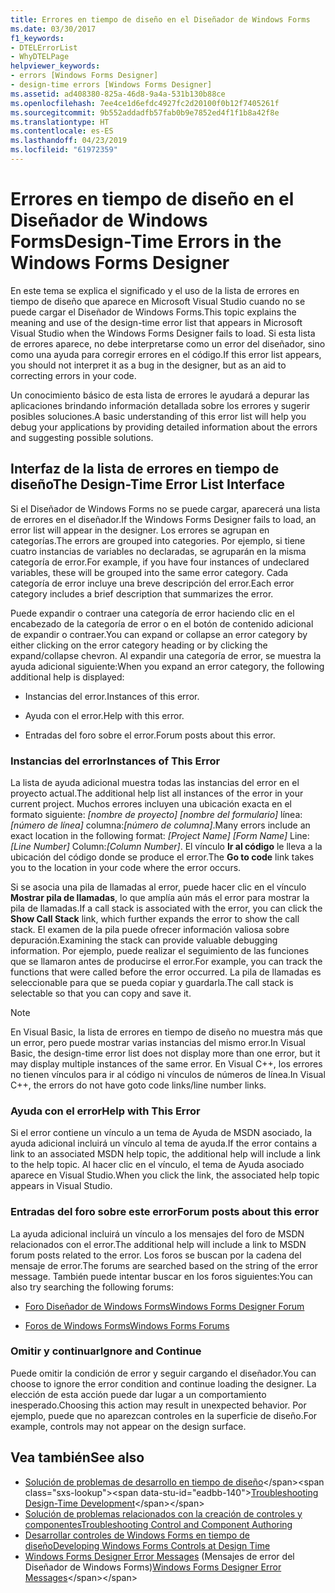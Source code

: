 ```yaml
---
title: Errores en tiempo de diseño en el Diseñador de Windows Forms
ms.date: 03/30/2017
f1_keywords:
- DTELErrorList
- WhyDTELPage
helpviewer_keywords:
- errors [Windows Forms Designer]
- design-time errors [Windows Forms Designer]
ms.assetid: ad408380-825a-46d8-9a4a-531b130b88ce
ms.openlocfilehash: 7ee4ce1d6efdc4927fc2d20100f0b12f7405261f
ms.sourcegitcommit: 9b552addadfb57fab0b9e7852ed4f1f1b8a42f8e
ms.translationtype: HT
ms.contentlocale: es-ES
ms.lasthandoff: 04/23/2019
ms.locfileid: "61972359"
---
```

# <a name="design-time-errors-in-the-windows-forms-designer"></a><span data-ttu-id="eadbb-102">Errores en tiempo de diseño en el Diseñador de Windows Forms</span><span class="sxs-lookup"><span data-stu-id="eadbb-102">Design-Time Errors in the Windows Forms Designer</span></span>
<span data-ttu-id="eadbb-103">En este tema se explica el significado y el uso de la lista de errores en tiempo de diseño que aparece en Microsoft Visual Studio cuando no se puede cargar el Diseñador de Windows Forms.</span><span class="sxs-lookup"><span data-stu-id="eadbb-103">This topic explains the meaning and use of the design-time error list that appears in Microsoft Visual Studio when the Windows Forms Designer fails to load.</span></span> <span data-ttu-id="eadbb-104">Si esta lista de errores aparece, no debe interpretarse como un error del diseñador, sino como una ayuda para corregir errores en el código.</span><span class="sxs-lookup"><span data-stu-id="eadbb-104">If this error list appears, you should not interpret it as a bug in the designer, but as an aid to correcting errors in your code.</span></span>  
  
 <span data-ttu-id="eadbb-105">Un conocimiento básico de esta lista de errores le ayudará a depurar las aplicaciones brindando información detallada sobre los errores y sugerir posibles soluciones.</span><span class="sxs-lookup"><span data-stu-id="eadbb-105">A basic understanding of this error list will help you debug your applications by providing detailed information about the errors and suggesting possible solutions.</span></span>  
  
## <a name="the-design-time-error-list-interface"></a><span data-ttu-id="eadbb-106">Interfaz de la lista de errores en tiempo de diseño</span><span class="sxs-lookup"><span data-stu-id="eadbb-106">The Design-Time Error List Interface</span></span>  
 <span data-ttu-id="eadbb-107">Si el Diseñador de Windows Forms no se puede cargar, aparecerá una lista de errores en el diseñador.</span><span class="sxs-lookup"><span data-stu-id="eadbb-107">If the Windows Forms Designer fails to load, an error list will appear in the designer.</span></span> <span data-ttu-id="eadbb-108">Los errores se agrupan en categorías.</span><span class="sxs-lookup"><span data-stu-id="eadbb-108">The errors are grouped into categories.</span></span> <span data-ttu-id="eadbb-109">Por ejemplo, si tiene cuatro instancias de variables no declaradas, se agruparán en la misma categoría de error.</span><span class="sxs-lookup"><span data-stu-id="eadbb-109">For example, if you have four instances of undeclared variables, these will be grouped into the same error category.</span></span> <span data-ttu-id="eadbb-110">Cada categoría de error incluye una breve descripción del error.</span><span class="sxs-lookup"><span data-stu-id="eadbb-110">Each error category includes a brief description that summarizes the error.</span></span>  
  
 <span data-ttu-id="eadbb-111">Puede expandir o contraer una categoría de error haciendo clic en el encabezado de la categoría de error o en el botón de contenido adicional de expandir o contraer.</span><span class="sxs-lookup"><span data-stu-id="eadbb-111">You can expand or collapse an error category by either clicking on the error category heading or by clicking the expand/collapse chevron.</span></span> <span data-ttu-id="eadbb-112">Al expandir una categoría de error, se muestra la ayuda adicional siguiente:</span><span class="sxs-lookup"><span data-stu-id="eadbb-112">When you expand an error category, the following additional help is displayed:</span></span>  
  
- <span data-ttu-id="eadbb-113">Instancias del error.</span><span class="sxs-lookup"><span data-stu-id="eadbb-113">Instances of this error.</span></span>  
  
- <span data-ttu-id="eadbb-114">Ayuda con el error.</span><span class="sxs-lookup"><span data-stu-id="eadbb-114">Help with this error.</span></span>  
  
- <span data-ttu-id="eadbb-115">Entradas del foro sobre el error.</span><span class="sxs-lookup"><span data-stu-id="eadbb-115">Forum posts about this error.</span></span>  
  
### <a name="instances-of-this-error"></a><span data-ttu-id="eadbb-116">Instancias del error</span><span class="sxs-lookup"><span data-stu-id="eadbb-116">Instances of This Error</span></span>  
 <span data-ttu-id="eadbb-117">La lista de ayuda adicional muestra todas las instancias del error en el proyecto actual.</span><span class="sxs-lookup"><span data-stu-id="eadbb-117">The additional help list all instances of the error in your current project.</span></span> <span data-ttu-id="eadbb-118">Muchos errores incluyen una ubicación exacta en el formato siguiente: *[nombre de proyecto]* *[nombre del formulario]* línea:*[número de línea]* columna:*[número de columna]*.</span><span class="sxs-lookup"><span data-stu-id="eadbb-118">Many errors include an exact location in the following format: *[Project Name]* *[Form Name]* Line:*[Line Number]* Column:*[Column Number]*.</span></span> <span data-ttu-id="eadbb-119">El vínculo **Ir al código** le lleva a la ubicación del código donde se produce el error.</span><span class="sxs-lookup"><span data-stu-id="eadbb-119">The **Go to code** link takes you to the location in your code where the error occurs.</span></span>  
  
 <span data-ttu-id="eadbb-120">Si se asocia una pila de llamadas al error, puede hacer clic en el vínculo **Mostrar pila de llamadas**, lo que amplía aún más el error para mostrar la pila de llamadas.</span><span class="sxs-lookup"><span data-stu-id="eadbb-120">If a call stack is associated with the error, you can click the **Show Call Stack** link, which further expands the error to show the call stack.</span></span> <span data-ttu-id="eadbb-121">El examen de la pila puede ofrecer información valiosa sobre depuración.</span><span class="sxs-lookup"><span data-stu-id="eadbb-121">Examining the stack can provide valuable debugging information.</span></span> <span data-ttu-id="eadbb-122">Por ejemplo, puede realizar el seguimiento de las funciones que se llamaron antes de producirse el error.</span><span class="sxs-lookup"><span data-stu-id="eadbb-122">For example, you can track the functions that were called before the error occurred.</span></span> <span data-ttu-id="eadbb-123">La pila de llamadas es seleccionable para que se pueda copiar y guardarla.</span><span class="sxs-lookup"><span data-stu-id="eadbb-123">The call stack is selectable so that you can copy and save it.</span></span>  
  
> [!NOTE]
>  <span data-ttu-id="eadbb-124">En Visual Basic, la lista de errores en tiempo de diseño no muestra más que un error, pero puede mostrar varias instancias del mismo error.</span><span class="sxs-lookup"><span data-stu-id="eadbb-124">In Visual Basic, the design-time error list does not display more than one error, but it may display multiple instances of the same error.</span></span> <span data-ttu-id="eadbb-125">En Visual C++, los errores no tienen vínculos para ir al código ni vínculos de números de línea.</span><span class="sxs-lookup"><span data-stu-id="eadbb-125">In Visual C++, the errors do not have goto code links/line number links.</span></span>  
  
### <a name="help-with-this-error"></a><span data-ttu-id="eadbb-126">Ayuda con el error</span><span class="sxs-lookup"><span data-stu-id="eadbb-126">Help with This Error</span></span>  
 <span data-ttu-id="eadbb-127">Si el error contiene un vínculo a un tema de Ayuda de MSDN asociado, la ayuda adicional incluirá un vínculo al tema de ayuda.</span><span class="sxs-lookup"><span data-stu-id="eadbb-127">If the error contains a link to an associated MSDN help topic, the additional help will include a link to the help topic.</span></span> <span data-ttu-id="eadbb-128">Al hacer clic en el vínculo, el tema de Ayuda asociado aparece en Visual Studio.</span><span class="sxs-lookup"><span data-stu-id="eadbb-128">When you click the link, the associated help topic appears in Visual Studio.</span></span>  
  
### <a name="forum-posts-about-this-error"></a><span data-ttu-id="eadbb-129">Entradas del foro sobre este error</span><span class="sxs-lookup"><span data-stu-id="eadbb-129">Forum posts about this error</span></span>  
 <span data-ttu-id="eadbb-130">La ayuda adicional incluirá un vínculo a los mensajes del foro de MSDN relacionados con el error.</span><span class="sxs-lookup"><span data-stu-id="eadbb-130">The additional help will include a link to MSDN forum posts related to the error.</span></span> <span data-ttu-id="eadbb-131">Los foros se buscan por la cadena del mensaje de error.</span><span class="sxs-lookup"><span data-stu-id="eadbb-131">The forums are searched based on the string of the error message.</span></span> <span data-ttu-id="eadbb-132">También puede intentar buscar en los foros siguientes:</span><span class="sxs-lookup"><span data-stu-id="eadbb-132">You can also try searching the following forums:</span></span>  
  
- [<span data-ttu-id="eadbb-133">Foro Diseñador de Windows Forms</span><span class="sxs-lookup"><span data-stu-id="eadbb-133">Windows Forms Designer Forum</span></span>](https://go.microsoft.com/fwlink/?LinkId=203524)  
  
- [<span data-ttu-id="eadbb-134">Foros de Windows Forms</span><span class="sxs-lookup"><span data-stu-id="eadbb-134">Windows Forms Forums</span></span>](https://go.microsoft.com/fwlink/?LinkId=203523)  
  
### <a name="ignore-and-continue"></a><span data-ttu-id="eadbb-135">Omitir y continuar</span><span class="sxs-lookup"><span data-stu-id="eadbb-135">Ignore and Continue</span></span>  
 <span data-ttu-id="eadbb-136">Puede omitir la condición de error y seguir cargando el diseñador.</span><span class="sxs-lookup"><span data-stu-id="eadbb-136">You can choose to ignore the error condition and continue loading the designer.</span></span> <span data-ttu-id="eadbb-137">La elección de esta acción puede dar lugar a un comportamiento inesperado.</span><span class="sxs-lookup"><span data-stu-id="eadbb-137">Choosing this action may result in unexpected behavior.</span></span> <span data-ttu-id="eadbb-138">Por ejemplo, puede que no aparezcan controles en la superficie de diseño.</span><span class="sxs-lookup"><span data-stu-id="eadbb-138">For example, controls may not appear on the design surface.</span></span>  
  
## <a name="see-also"></a><span data-ttu-id="eadbb-139">Vea también</span><span class="sxs-lookup"><span data-stu-id="eadbb-139">See also</span></span>

- <span data-ttu-id="eadbb-140">[Solución de problemas de desarrollo en tiempo de diseño](https://docs.microsoft.com/previous-versions/visualstudio/visual-studio-2013/ms171843(v=vs.120))</span><span class="sxs-lookup"><span data-stu-id="eadbb-140">[Troubleshooting Design-Time Development](https://docs.microsoft.com/previous-versions/visualstudio/visual-studio-2013/ms171843(v=vs.120))</span></span>
- [<span data-ttu-id="eadbb-141">Solución de problemas relacionados con la creación de controles y componentes</span><span class="sxs-lookup"><span data-stu-id="eadbb-141">Troubleshooting Control and Component Authoring</span></span>](troubleshooting-control-and-component-authoring.md)
- [<span data-ttu-id="eadbb-142">Desarrollar controles de Windows Forms en tiempo de diseño</span><span class="sxs-lookup"><span data-stu-id="eadbb-142">Developing Windows Forms Controls at Design Time</span></span>](developing-windows-forms-controls-at-design-time.md)
- <span data-ttu-id="eadbb-143">[Windows Forms Designer Error Messages](https://docs.microsoft.com/previous-versions/visualstudio/visual-studio-2010/ms233640(v=vs.100)) (Mensajes de error del Diseñador de Windows Forms)</span><span class="sxs-lookup"><span data-stu-id="eadbb-143">[Windows Forms Designer Error Messages](https://docs.microsoft.com/previous-versions/visualstudio/visual-studio-2010/ms233640(v=vs.100))</span></span>
